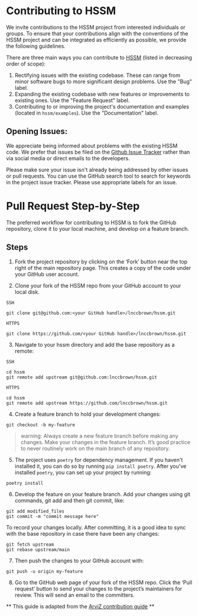# Contributing to HSSM

We invite contributions to the HSSM project from interested individuals or groups. To ensure that your contributions align with the conventions of the HSSM project and can be integrated as efficiently as possible, we provide the following guidelines.

There are three main ways you can contribute to [HSSM](https://github.com/lnccbrown/HSSM) (listed in decreasing order of scope):

1. Rectifying issues with the existing codebase. These can range from minor software bugs to more significant design problems. Use the "Bug" label. 
2. Expanding the existing codebase with new features or improvements to existing ones. Use the "Feature Request" label. 
3. Contributing to or improving the project's documentation and examples (located in `hssm/examples`). Use the "Documentation" label. 

## Opening Issues:

We appreciate being informed about problems with the existing HSSM code. We prefer that issues be filed on the [Github Issue Tracker](https://github.com/lnccbrown/HSSM/issues) rather than via social media or direct emails to the developers.

Please make sure your issue isn't already being addressed by other issues or pull requests. You can use the GitHub search tool to search for keywords in the project issue tracker. Please use appropriate labels for an issue.

# Pull Request Step-by-Step

The preferred workflow for contributing to HSSM is to fork the GitHub repository, clone it to your local machine, and develop on a feature branch.

## Steps

1. Fork the project repository by clicking on the ‘Fork’ button near the top right of the main repository page. This creates a copy of the code under your GitHub user account.

2. Clone your fork of the HSSM repo from your GitHub account to your local disk.

`SSH`
   
 ```
 git clone git@github.com:<your GitHub handle>/lnccbrown/hssm.git
 ```

`HTTPS`
   
 ```
 git clone https://github.com/<your GitHub handle>/lnccbrown/hssm.git
 ```

3. Navigate to your hssm directory and add the base repository as a remote:

`SSH`

 ```
 cd hssm
 git remote add upstream git@github.com:lnccbrown/hssm.git
 ```

`HTTPS`
   
 ```
 cd hssm
 git remote add upstream https://github.com/lnccbrown/hssm.git
 ```

4. Create a feature branch to hold your development changes:

```
git checkout -b my-feature
```


> warning: Always create a new feature branch before making any changes. Make your changes in the feature branch. It’s good practice to never routinely work on the main branch of any repository.

5. The project uses `poetry` for dependency management. If you haven't installed it, you can do so by running `pip install poetry`. After you've installed `poetry`, you can set up your project by running:

```
poetry install
```
6. Develop the feature on your feature branch. Add your changes using git commands, git add and then git commit, like:

```
git add modified_files
git commit -m "commit message here"
```

To record your changes locally. After committing, it is a good idea to sync with the base repository in case there have been any changes:

```
git fetch upstream
git rebase upstream/main
```
7. Then push the changes to your GitHub account with:

```
git push -u origin my-feature
```

8. Go to the GitHub web page of your fork of the HSSM repo. Click the ‘Pull request’ button to send your changes to the project’s maintainers for review. This will send an email to the committers.

** This guide is adapted from the [ArviZ contribution guide](https://github.com/arviz-devs/arviz/blob/main/CONTRIBUTING.md) **

